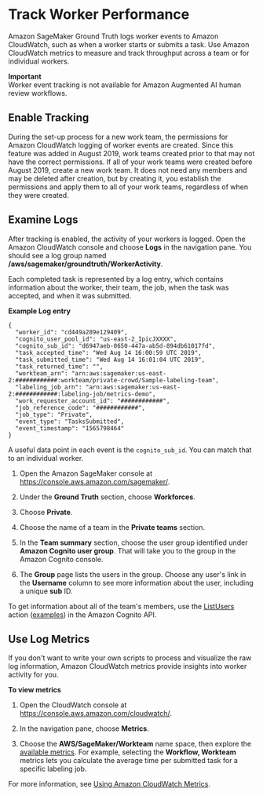 # Track Worker Performance<a name="workteam-private-tracking"></a>

 Amazon SageMaker Ground Truth logs worker events to Amazon CloudWatch, such as when a worker starts or submits a task\. Use Amazon CloudWatch metrics to measure and track throughput across a team or for individual workers\. 

**Important**  
Worker event tracking is not available for Amazon Augmented AI human review workflows\. 

## Enable Tracking<a name="workteam-private-tracking-setup"></a>

 During the set\-up process for a new work team, the permissions for Amazon CloudWatch logging of worker events are created\. Since this feature was added in August 2019, work teams created prior to that may not have the correct permissions\. If all of your work teams were created before August 2019, create a new work team\. It does not need any members and may be deleted after creation, but by creating it, you establish the permissions and apply them to all of your work teams, regardless of when they were created\. 

## Examine Logs<a name="workteam-private-tracking-logs"></a>

 After tracking is enabled, the activity of your workers is logged\. Open the Amazon CloudWatch console and choose **Logs** in the navigation pane\. You should see a log group named **/aws/sagemaker/groundtruth/WorkerActivity**\. 

Each completed task is represented by a log entry, which contains information about the worker, their team, the job, when the task was accepted, and when it was submitted\.

**Example Log entry**  

```
{
  "worker_id": "cd449a289e129409",
  "cognito_user_pool_id": "us-east-2_IpicJXXXX",
  "cognito_sub_id": "d6947aeb-0650-447a-ab5d-894db61017fd",
  "task_accepted_time": "Wed Aug 14 16:00:59 UTC 2019",
  "task_submitted_time": "Wed Aug 14 16:01:04 UTC 2019",
  "task_returned_time": "",
  "workteam_arn": "arn:aws:sagemaker:us-east-2:############:workteam/private-crowd/Sample-labeling-team",
  "labeling_job_arn": "arn:aws:sagemaker:us-east-2:############:labeling-job/metrics-demo",
  "work_requester_account_id": "############",
  "job_reference_code": "############",
  "job_type": "Private",
  "event_type": "TasksSubmitted",
  "event_timestamp": "1565798464"
}
```

A useful data point in each event is the `cognito_sub_id`\. You can match that to an individual worker\.

1. Open the Amazon SageMaker console at [https://console\.aws\.amazon\.com/sagemaker/](https://console.aws.amazon.com/sagemaker/)\.

1. Under the **Ground Truth** section, choose **Workforces**\.

1. Choose **Private**\.

1. Choose the name of a team in the **Private teams** section\.

1. In the **Team summary** section, choose the user group identified under **Amazon Cognito user group**\. That will take you to the group in the Amazon Cognito console\.

1. The **Group** page lists the users in the group\. Choose any user's link in the **Username** column to see more information about the user, including a unique **sub** ID\.

To get information about all of the team's members, use the [ListUsers](https://docs.aws.amazon.com/cognito-user-identity-pools/latest/APIReference/API_ListUsers.html) action \([examples](https://docs.aws.amazon.com/cognito/latest/developerguide/how-to-manage-user-accounts.html#cognito-user-pools-searching-for-users-listusers-api-examples)\) in the Amazon Cognito API\.

## Use Log Metrics<a name="workteam-private-tracking-metrics"></a>

If you don't want to write your own scripts to process and visualize the raw log information, Amazon CloudWatch metrics provide insights into worker activity for you\.

**To view metrics**

1. Open the CloudWatch console at [https://console\.aws\.amazon\.com/cloudwatch/](https://console.aws.amazon.com/cloudwatch/)\.

1. In the navigation pane, choose **Metrics**\.

1. Choose the **AWS/SageMaker/Workteam** name space, then explore the [available metrics](monitoring-cloudwatch.md)\. For example, selecting the **Workflow, Workteam** metrics lets you calculate the average time per submitted task for a specific labeling job\.

For more information, see [Using Amazon CloudWatch Metrics](https://docs.aws.amazon.com/AmazonCloudWatch/latest/monitoring/working_with_metrics.html)\.